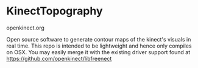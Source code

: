 # KinectTopography

openkinect.org

Open source software to generate contour maps of the kinect's visuals in real time. This repo is intended to be lightweight and hence only compiles on OSX. You may easily merge it with the existing driver support found at https://github.com/openkinect/libfreenect
